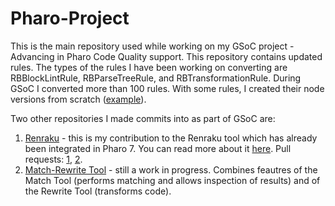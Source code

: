 # Pharo-Project
This is the main repository used while working on my GSoC project - Advancing in Pharo Code Quality support.
This repository contains updated rules. The types of the rules I have been working on converting are RBBlockLintRule, RBParseTreeRule, and RBTransformationRule. During GSoC I converted more than 100 rules. With some rules, I created their node versions from scratch ([example](https://github.com/myroslavarm/Pharo-Project/tree/master/Myroslava-Rules.package/RBBadMessageRule.class)).

Two other repositories I made commits into as part of GSoC are:
1. [Renraku](https://github.com/myroslavarm/Renraku) - this is my contribution to the Renraku tool which has already been integrated in Pharo 7. You can read more about it [here](https://medium.com/@myroslavarm/renraku-release-1-0-already-integrated-457ca9bd7916). Pull requests: [1](https://github.com/Uko/Renraku/pull/17), [2](https://github.com/Uko/Renraku/pull/10).
2. [Match-Rewrite Tool](https://github.com/myroslavarm/MatchRewriteTool) - still a work in progress. Combines feautres of the Match Tool (performs matching and allows inspection of results) and of the Rewrite Tool (transforms code).
